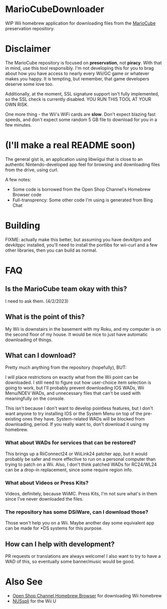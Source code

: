 # MarioCubeDownloader
WIP Wii homebrew application for downloading files from the [MarioCube](https://mariocube.com) preservation repository.

# Disclaimer
The MarioCube repository is focused on **preservation**, not **piracy**. With that in mind, use this tool responsibly. I'm not developing this for you to brag about how you have access to nearly every Wii/GC game or whatever makes you happy. It is tempting, but remember, that game developers deserve some love too.

Additionally, at the moment, SSL signature support isn't fully implemented, so the SSL check is currently disabled. YOU RUN THIS TOOL AT YOUR OWN RISK.

One more thing - the Wii's WiFi cards are **slow**. Don't expect blazing fast speeds, and don't expect some random 5 GB file to download for you in a few minutes.

# (I'll make a real README soon)
The general gist is, an application using libwiigui that is close to an authentic Nintendo-developed app feel for browsing and downloading files from the drive, using curl.

A few notes:
- Some code is borrowed from the Open Shop Channel's Homebrew Browser code
- Full-transprency: Some other code I'm using is generated from Bing Chat
    
# Building
FIXME: actually make this better, but assuming you have devkitpro and devkitppc installed, you'll need to install the portlibs for wii-curl and a few other libraries, then you can build as normal.

# FAQ

## Is the MarioCube team okay with this?
I need to ask them. (4/2/2023)

## What is the point of this?
My Wii is downstairs in the basement with my Roku, and my computer is on the second floor of my house. It would be nice to just have automatic downloading of things.

## What can I download?
Pretty much anything from the repository (hopefully), BUT:

I will place restrictions on exactly what from the Wii point can be downloaded. I still need to figure out how user-choice item selection is going to work, but I'll probably prevent downloading IOS WADs, Wii Menu/NDEV WADs, and unnecessary files that can't be used with meaningfully on the console.

This isn't because I don't want to develop pointless features, but I don't want anyone to try installing IOS or the System Menu on top of the pre-existing ones they have. System-related WADs will be blocked from downloading, period. If you really want to, don't download it using my homebrew.

### What about WADs for services that can be restored?
This brings up a RiiConnect24 or WiiLink24 patcher app, but it would probably be safer and more effective to run on a personal computer than trying to patch on a Wii. Also, I don't think patched WADs for RC24/WL24 can be a drop-in replacement, since some require region info.

### What about Videos or Press Kits?
Videos, definitely, because WiiMC. Press Kits, I'm not sure what's in them since I've never downloaded the files.

### The repository has some DSiWare, can I download those?
Those won't help you on a Wii. Maybe another day some equivalent app can be made for *DS systems for this purpose.

## How can I help with development?
PR requests or translations are always welcome! I also want to try to have a WAD of this, so eventually some banner/music would be good.

# Also See
- [Open Shop Channel Homebrew Browser](https://github.com/OpenShopChannel/OSCHomebrewBrowser) for downloading Wii homebrew
- [NUSspli](https://github.com/V10lator/NUSspli) for the Wii U